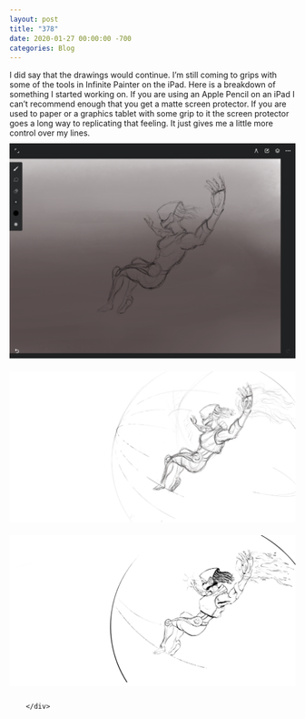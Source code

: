 ```yaml
---
layout: post
title: "378"
date: 2020-01-27 00:00:00 -700
categories: Blog
---
```


<div class="blog-content">
				<div class="paragraph">I did say that the drawings would continue. I&rsquo;m still coming to grips with some of the tools in Infinite Painter on the iPad. Here is a breakdown of something I started working on. If you are using an Apple Pencil on an iPad I can&rsquo;t recommend enough that you get a matte screen protector. If you are used to paper or a graphics tablet with some grip to it the screen protector goes a long way to replicating that feeling. It just gives me a little more control over my lines.</div>  <div><div class="wsite-image wsite-image-border-none " style="padding-top:10px;padding-bottom:10px;margin-left:0;margin-right:0;text-align:center"> <a> <img src="/uploads/fe2ecb87-4ac5-462c-808a-fa56f84712e6_orig.png" alt="Picture" style="width:auto;max-width:100%"> </a> <div style="display:block;font-size:90%"></div> </div></div>  <div><div class="wsite-image wsite-image-border-none " style="padding-top:10px;padding-bottom:10px;margin-left:0;margin-right:0;text-align:right"> <a> <img src="/uploads/310f5509-59fd-4ff3-8538-ddcc06852c81_orig.png" alt="Picture" style="width:auto;max-width:100%"> </a> <div style="display:block;font-size:90%"></div> </div></div>  <div><div class="wsite-image wsite-image-border-none " style="padding-top:10px;padding-bottom:10px;margin-left:0;margin-right:0;text-align:center"> <a> <img src="/uploads/c709c4a5-8f29-4986-9934-0ae16df515bd_orig.png" alt="Picture" style="width:auto;max-width:100%"> </a> <div style="display:block;font-size:90%"></div> </div></div>

		</div>
        